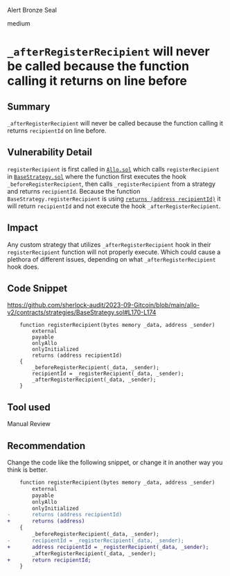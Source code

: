 Alert Bronze Seal

medium

# `_afterRegisterRecipient` will never be called because the function calling it returns on line before
## Summary

`_afterRegisterRecipient` will never be called because the function calling it returns `recipientId` on line before.

## Vulnerability Detail

`registerRecipient` is first called in [`Allo.sol`](https://github.com/sherlock-audit/2023-09-Gitcoin/blob/main/allo-v2/contracts/core/Allo.sol#L301-L304) which calls `registerRecipient` in [`BaseStrategy.sol`](https://github.com/sherlock-audit/2023-09-Gitcoin/blob/main/allo-v2/contracts/strategies/BaseStrategy.sol#L165-L175) where the function first executes the hook `_beforeRegisterRecipient`, then calls `_registerRecipient` from a strategy and returns `recipientId`. Because the function `BaseStrategy.registerRecipient` is using [`returns (address recipientId)`](https://github.com/sherlock-audit/2023-09-Gitcoin/blob/main/allo-v2/contracts/strategies/BaseStrategy.sol#L170) it will return `recipientId` and not execute the hook `_afterRegisterRecipient`.

## Impact

Any custom strategy that utilizes `_afterRegisterRecipient` hook in their `registerRecipient` function will not properly execute.
Which could cause a plethora of different issues, depending on what `_afterRegisterRecipient` hook does.

## Code Snippet

<https://github.com/sherlock-audit/2023-09-Gitcoin/blob/main/allo-v2/contracts/strategies/BaseStrategy.sol#L170-L174>

```solidity
    function registerRecipient(bytes memory _data, address _sender)
        external
        payable
        onlyAllo
        onlyInitialized
        returns (address recipientId)
    {
        _beforeRegisterRecipient(_data, _sender);
        recipientId = _registerRecipient(_data, _sender);
        _afterRegisterRecipient(_data, _sender);
    }
```

## Tool used

Manual Review

## Recommendation

Change the code like the following snippet, or change it in another way you think is better.

```diff
    function registerRecipient(bytes memory _data, address _sender)
        external
        payable
        onlyAllo
        onlyInitialized
-       returns (address recipientId)
+       returns (address)
    {
        _beforeRegisterRecipient(_data, _sender);
-       recipientId = _registerRecipient(_data, _sender);
+       address recipientId = _registerRecipient(_data, _sender);
        _afterRegisterRecipient(_data, _sender);
+       return recipientId;
    }
```